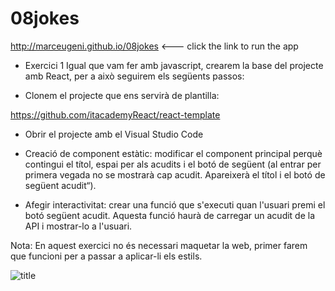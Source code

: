 # 08jokes

http://marceugeni.github.io/08jokes  <--- click the link to run the app


- Exercici 1
Igual que vam fer amb javascript, crearem la base del projecte amb React, per a això seguirem els següents passos:

-  Clonem el projecte que ens servirà de plantilla:

https://github.com/itacademyReact/react-template

- Obrir el projecte amb el Visual Studio Code

-  Creació de component estàtic: modificar el component principal perquè contingui el títol, espai per als acudits i el botó de següent (al entrar per primera vegada no se mostrarà cap acudit. Apareixerà el títol i el botó de següent acudit“).

- Afegir interactivitat: crear una funció que s'executi quan l'usuari premi el botó següent acudit. Aquesta funció haurà de carregar un acudit de la API i mostrar-lo a l'usuari.

Nota: En aquest exercici no és necessari maquetar la web, primer farem que funcioni per a passar a aplicar-li els estils.

![title](08jokes/capturachist.PNG)
